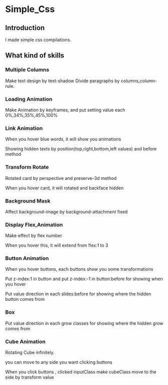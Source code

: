 # **Simple_Css**

## Introduction

I made simple css compilations.

## What kind of skills

### Multiple Columns

Make text design by text-shadow
Divide paragraphs by columns,column-rule.

### Loading Animation

Make Animation by keyframes, and put setting value each 0%,34%,35%,45%,100%

### Link Animation

When you hover blue words, it will show you animations

Showing hidden texts by position(top,right,bottom,left values) and before method

### Transform Rotate

Rotated card by perspective and preserve-3d method

When you hover card, it will rotated and backface hidden

### Background Mask

Affect background-image by background-attachment fixed

### Display Flex,Animation

Make effect by flex number

When you hover this, it will extend from flex:1 to 3

### Button Animation

When you hover buttons, each buttons show you some transformations

Put z-index:1 in button and put z-index:-1 in button:before for showing when you hover

Put value direction in each slides:before for showing where the hidden button comes from

### Box

Put value direction in each grow classes for showing where the hidden grow comes from

### Cube Animation

Rotating Cube infinitely.

you can move to any side you want clicking buttons

When you click buttons , clicked inputClass make cubeClass move to the side by transform value
